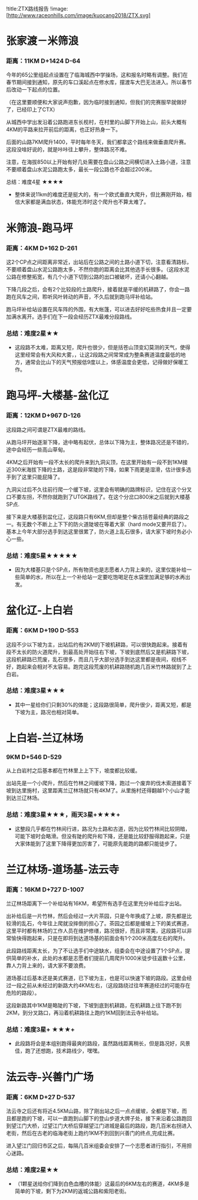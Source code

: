 !title:ZTX路线报告
!image:[http://www.raceonhills.com/image/kuocang2018/ZTX.svg]

# 张家渡－米筛浪
### 距离：11KM D+1424  D-64
今年的65公里组起点设置在了临海城西中学操场，这和报名时略有调整。我们在春节期间接到通知，原先的车口溪起点在修水库，摆渡车大巴无法进入。所以春节后改动一下起点的位置。

（在这里要顺便和大家说声抱歉，因为临时接到通知，但我们的完赛服早就做好了，已经印上了CTX）

从城西中学出发沿着公路跑进东长枧村，在村里的山脚下开始上山，前头大概有4KM的平路来拉开前后的距离，也正好热身一下。

后面的山路7KM爬升1400，平时每年冬天，我们都拿这个路线来做垂直爬升赛。这段没啥好说的，就是咔咔往上攀升，整体路况不难。

注意，在海拔850以上开始有好几处需要在盘山公路之间横切进入土路小道，注意不要顺着盘山水泥公路跑太多，最长一段公路也不会超过200米。

总结：难度4星 ★★★★
* 整体来说11km的难度还是挺大的，有一个欧式垂直大爬升，但比赛刚开始，相信大家都是满血状态，体能充沛时这个爬升也不算太难了。

# 米筛浪-跑马坪
### 距离：4KM D+162  D-261
这2个CP点之间距离非常近，出站后在公路之间的土路小道下切，注意看清路标，不要顺着盘山水泥公路跑太多，不然你跑的距离会比其他选手长很多。（这段水泥公路在修整拓宽，有几个小道下切到公路的出口被破坏，还请小心翻越。

下降几段之后，会有2个比较段的土路爬升，接着就是平缓的机耕路了，你会一路跑在风车之间，聆听风叶转动的声音，不久后就到跑马坪补给站。

跑马坪补给站设置在风车阵的外围，有大帐篷，可以进去好好吃些热食并且一定要加满水离开。选手们在下一段会经历ZTX最难分段路线。

### 总结：难度2星★★
* 这段路不太难，距离又短，爬升也很少，但是括苍山顶变幻莫测的天气，使得这里经常会有大风和大雾，，让这2段路之间常常成为整条赛道温度最低的地方，通常会比山下的天气预报低9度以上，体感温度会更低，记得做好保暖工作。

# 跑马坪-大楼基-盆化辽
### 距离：12KM D+967  D-126
这段路之间可谓是ZTX最难的路线。

从跑马坪开始逐渐下降，途中略有起伏，总体以下降为主，整体路况还是不错的，途中会经历一些高山草甸。

4KM之后开始有一段不太长的爬升来到九洞尖顶，在这里开始有一段不到1KM接近300米海拔下降的土路，这是段非常陡的下降，如果下雨更是湿滑，估计很多选手到了这里只能屁降了。

九洞尖过后不久往前行爬一个缓下坡，这里会有明确的路牌标识，记住在这个分叉口不要左拐，不然你就跑到了UTGK路线了。在这个分岔口800米之后就到大楼基SP点.

接下来是大楼基到盆化辽，这段路只有6KM,但却是整个柴古括苍最经典的路段之一。有无数个不断上上下下的防火道陡坡在等着大家（hard mode又要开启了）。基本上今年大部分选手到达这里很累了，防火道上乱石很多，请大家下坡时务必小心一些。

### 总结：难度5星★★★★★
*  因为大楼基只是个SP点，所有物资也是志愿者人力背上来的，这里仅能补给一些简单的水，所以在上一个补给站一定要吃饱喝足在水袋里加满足够的水再出发。

# 盆化辽-上白岩
### 距离：6KM D+190  D-553
这段不少以下坡为主，出站后约有2KM的下坡机耕路，可以很快跑起来。接着有段不太长的防火道爬升，到最高处开始往右下坡，下坡到底然后又是机耕路下坡，这段机耕路已荒废，乱石很多，而且几乎大部分选手到达这里都是夜间，视线不好，跑起来会相对不太容易。跑完这段荒废的机耕路随机跑几百米竹林路就到了上白岩。

### 总结：难度3星★★★
* 其中一星给你们只剩30%的体能；这段路很简单，爬升很少，距离又短，都是下坡为主，路况也相对简单。

# 上白岩-兰辽林场
### 9KM D+546  D-529
从上白岩村之后基本都在竹林里上上下下，坡度都比较缓。

出站先是一个小爬升，然后在竹林之间缓坡下降，跑过一个废弃的伐木索道接着下坡到达里施村，这里距离兰辽林场就只有4KM了。从里施村还得翻越1个小山才能到达兰辽林场。

### 总结：难度3星★★★，雨天3星+★★★+
* 这整段几乎都在竹林间行进，路况为土路和古道，因为比较竹林间比较阴暗，可能下坡时会略滑。但没有陡的爬升和下降，还是能比较舒服得跑起来，只是大家体能到了这里下降得更加厉害了，可能原先能跑的路都只能徒步了。

# 兰辽林场-道场基-法云寺
### 距离：16KM D+727  D-1007
兰辽林场距离下一个补给站有16KM，希望所有选手在这里充分补给后才出站。

出补给后是一片竹林，然后会经过一大片茶园，只是今年换成了上坡，原先都是比较滑的乱石，今年往上爬就没摔倒的担心了。茶园之后都是缓坡上下的美式赛道，这里平时都有林场的工作人员在维护修缮，路况很好，而且非常美，这段路可以非常愉快得跑起来，只是在即将到达道场基的前面会有1个200米高度左右的爬升。

此段路线距离太长，为了不让选手们中途缺水，组委会在中途设置了1个SP点，提供简单的补水，此处的水都是志愿者们提前几周爬升1000米徒步往返数十公里，靠人力背上来的，请大家不要浪费。

道场基过后基本还是美式赛道，已下坡为主，也是可以快速下坡的路段。这里会经过一段之前从未经过的新路大约4KM左右，（这段路绕过往年赛道经过的可能存在危险的路段）。

这段新路其中1KM是略陡的下坡，下坡到底到机耕路，在机耕路上往下跑不到2KM，到分叉路口，再沿着机耕路往上跑约1KM回到法云寺补给站。

### 总结：难度3星+ ★★★+
* 此段路将会是本组别跑得最爽的路段，虽然路线距离稍长，但是路况好，风景佳，跑了还想跑，技术路线少，嘿嘿。

# 法云寺-兴善门广场
### 距离：6KM  D+27  D-537
法云寺之后还有将近4.5KM山路，除了刚出站之后一点点缓坡，全都是下坡，而且都是跑的下坡，可以一直跑到山脚下的登山步道大牌子处，接下来沿着公路跑回到望江门大桥，过望江门大桥后穿越望江门进城是最后的路段，跑几百米右拐进入老街，然后在古老的临海老街上跑约1KM不到回到兴善门的终点,完成比赛。

进入望江门回归市区之后，每隔几百米组委会安排了一个志愿者进行指引，不用担心迷路。

### 总结：难度2星★★
* （1颗星送给你们降到白色血槽的体能）这最后的6KM左右的赛道，4KM多是简单的下坡，剩下为2KM的返城公路和紫阳老街。
